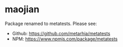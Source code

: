 # maojian

Package renamed to metatests. Please see:
* Github: https://github.com/metarhia/metatests
* NPM: https://www.npmjs.com/package/metatests
